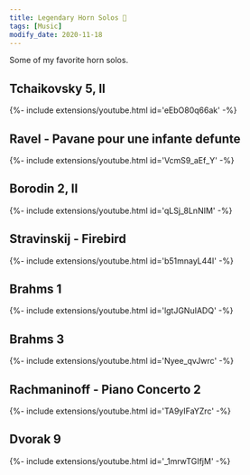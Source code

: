 ```yaml
---
title: Legendary Horn Solos 💛
tags: [Music]
modify_date: 2020-11-18
---
```


Some of my favorite horn solos.
<!--more-->

## Tchaikovsky 5, II
<div>{%- include extensions/youtube.html id='eEbO80q66ak' -%}</div>

## Ravel - Pavane pour une infante defunte
<div>{%- include extensions/youtube.html id='VcmS9_aEf_Y' -%}</div>

## Borodin 2, II
<div>{%- include extensions/youtube.html id='qLSj_8LnNIM' -%}</div>

## Stravinskij - Firebird
<div>{%- include extensions/youtube.html id='b51mnayL44I' -%}</div>

## Brahms 1
<div>{%- include extensions/youtube.html id='lgtJGNuIADQ' -%}</div>

## Brahms 3
<div>{%- include extensions/youtube.html id='Nyee_qvJwrc' -%}</div>

## Rachmaninoff - Piano Concerto 2
<div>{%- include extensions/youtube.html id='TA9yIFaYZrc' -%}</div>

## Dvorak 9
<div>{%- include extensions/youtube.html id='_1mrwTGIfjM' -%}</div>
